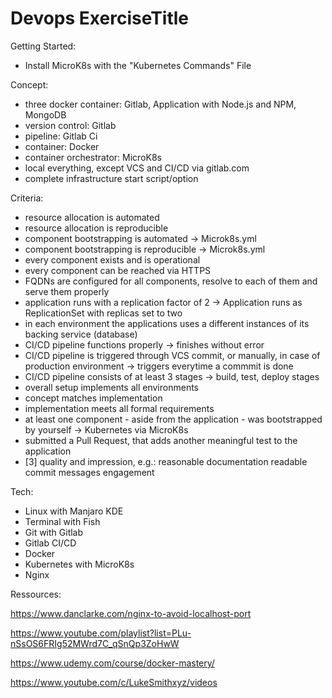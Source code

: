 # Devops ExerciseTitle

Getting Started:
- Install MicroK8s with the "Kubernetes Commands" File

Concept:
- three docker container: Gitlab, Application with Node.js and NPM, MongoDB
- version control: Gitlab
- pipeline: Gitlab Ci
- container: Docker
- container orchestrator: MicroK8s
- local everything, except VCS and CI/CD via gitlab.com
- complete infrastructure start script/option

Criteria:

- resource allocation is automated
- resource allocation is reproducible
- component bootstrapping is automated -> Microk8s.yml
- component bootstrapping is reproducible -> Microk8s.yml
- every component exists and is operational
- every component can be reached via HTTPS
- FQDNs are configured for all components, resolve to each of them and serve them properly
- application runs with a replication factor of 2 -> Application runs as ReplicationSet with replicas set to two
- in each environment the applications uses a different instances of its backing service (database)
- CI/CD pipeline functions properly -> finishes without error
- CI/CD pipeline is triggered through VCS commit, or manually, in case of production environment -> triggers everytime a commmit is done
- CI/CD pipeline consists of at least 3 stages -> build, test, deploy stages
- overall setup implements all environments
- concept matches implementation
- implementation meets all formal requirements
- at least one component - aside from the application - was bootstrapped by yourself -> Kubernetes via MicroK8s
- submitted a Pull Request, that adds another meaningful test to the application
- [3] quality and impression, e.g.:
    reasonable documentation
    readable commit messages
    engagement

Tech:
- Linux with Manjaro KDE
- Terminal with Fish
- Git with Gitlab 
- Gitlab CI/CD
- Docker
- Kubernetes with MicroK8s
- Nginx

Ressources:

https://www.danclarke.com/nginx-to-avoid-localhost-port

https://www.youtube.com/playlist?list=PLu-nSsOS6FRIg52MWrd7C_qSnQp3ZoHwW

https://www.udemy.com/course/docker-mastery/

https://www.youtube.com/c/LukeSmithxyz/videos
